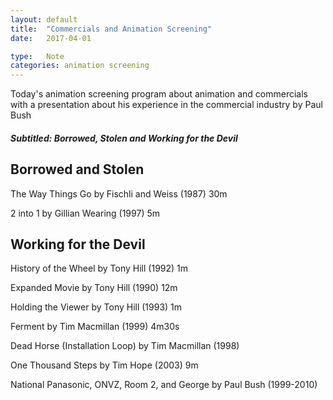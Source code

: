```yaml
---
layout: default
title:  "Commercials and Animation Screening"
date:   2017-04-01

type:   Note
categories: animation screening
---
```

Today's animation screening program about animation and commercials with a presentation about his experience in the commercial industry by Paul Bush

##### Subtitled: Borrowed, Stolen and Working for the Devil

## Borrowed and Stolen

The Way Things Go by Fischli and Weiss (1987) 30m

2 into 1 by Gillian Wearing (1997) 5m

## Working for the Devil

History of the Wheel by Tony Hill (1992) 1m

Expanded Movie by Tony Hill (1990) 12m

Holding the Viewer by Tony Hill (1993) 1m

Ferment by Tim Macmillan (1999) 4m30s

Dead Horse (Installation Loop) by Tim Macmillan (1998)

One Thousand Steps by Tim Hope (2003) 9m

National Panasonic, ONVZ, Room 2, and George by Paul Bush (1999-2010)